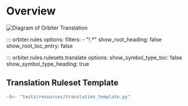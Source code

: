 # Overview
![Diagram of Orbiter Translation](https://lucid.app/publicSegments/view/e90bf8ce-94e4-4cff-aa14-aa89ceebd461/image.png)

::: orbiter.rules
    options:
      filters:
        - "!.*"
      show_root_heading: false
      show_root_toc_entry: false


::: orbiter.rules.rulesets.translate
    options:
        show_symbol_type_toc: false
        show_symbol_type_heading: true

## Translation Ruleset Template

```python title="translation_template.py" linenums="1"
-8<- "tests/resources/translation_template.py"
```
